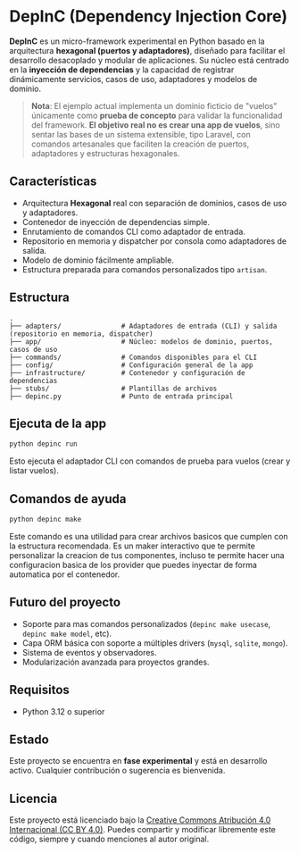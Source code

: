 # DepInC (Dependency Injection Core)

**DepInC** es un micro-framework experimental en Python basado en la arquitectura **hexagonal (puertos y adaptadores)**, diseñado para facilitar el desarrollo desacoplado y modular de aplicaciones. Su núcleo está centrado en la **inyección de dependencias** y la capacidad de registrar dinámicamente servicios, casos de uso, adaptadores y modelos de dominio.

> **Nota**: El ejemplo actual implementa un dominio ficticio de "vuelos" únicamente como **prueba de concepto** para validar la funcionalidad del framework. **El objetivo real no es crear una app de vuelos**, sino sentar las bases de un sistema extensible, tipo Laravel, con comandos artesanales que faciliten la creación de puertos, adaptadores y estructuras hexagonales.

## Características

- Arquitectura **Hexagonal** real con separación de dominios, casos de uso y adaptadores.
- Contenedor de inyección de dependencias simple.
- Enrutamiento de comandos CLI como adaptador de entrada.
- Repositorio en memoria y dispatcher por consola como adaptadores de salida.
- Modelo de dominio fácilmente ampliable.
- Estructura preparada para comandos personalizados tipo `artisan`.

## Estructura

```
.
├── adapters/               # Adaptadores de entrada (CLI) y salida (repositorio en memoria, dispatcher)
├── app/                    # Núcleo: modelos de dominio, puertos, casos de uso
├── commands/               # Comandos disponibles para el CLI
├── config/                 # Configuración general de la app
├── infrastructure/         # Contenedor y configuración de dependencias
├── stubs/                  # Plantillas de archivos
├── depinc.py               # Punto de entrada principal
```

## Ejecuta de la app

```bash
python depinc run
```

Esto ejecuta el adaptador CLI con comandos de prueba para vuelos (crear y listar vuelos).

## Comandos de ayuda

```bash
python depinc make
```

Este comando es una utilidad para crear archivos basicos que cumplen con la estructura recomendada. Es un maker interactivo que te permite personalizar la creacion de tus componentes, incluso te permite hacer una configuracion basica de los provider que puedes inyectar de forma automatica por el contenedor.

## Futuro del proyecto

- Soporte para mas comandos personalizados (`depinc make usecase`, `depinc make model`, etc).
- Capa ORM básica con soporte a múltiples drivers (`mysql`, `sqlite`, `mongo`).
- Sistema de eventos y observadores.
- Modularización avanzada para proyectos grandes.

## Requisitos

- Python 3.12 o superior

## Estado

Este proyecto se encuentra en **fase experimental** y está en desarrollo activo. Cualquier contribución o sugerencia es bienvenida.


## Licencia

Este proyecto está licenciado bajo la [Creative Commons Atribución 4.0 Internacional (CC BY 4.0)](http://creativecommons.org/licenses/by/4.0/).
Puedes compartir y modificar libremente este código, siempre y cuando menciones al autor original.
